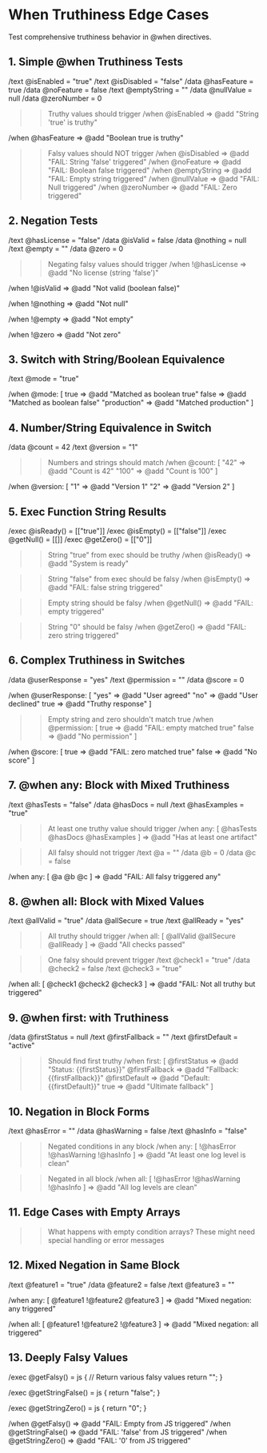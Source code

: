 # When Truthiness Edge Cases

Test comprehensive truthiness behavior in @when directives.

## 1. Simple @when Truthiness Tests

/text @isEnabled = "true"
/text @isDisabled = "false"
/data @hasFeature = true
/data @noFeature = false
/text @emptyString = ""
/data @nullValue = null
/data @zeroNumber = 0

>> Truthy values should trigger
/when @isEnabled => @add "String 'true' is truthy"

/when @hasFeature => @add "Boolean true is truthy"

>> Falsy values should NOT trigger
/when @isDisabled => @add "FAIL: String 'false' triggered"
/when @noFeature => @add "FAIL: Boolean false triggered"
/when @emptyString => @add "FAIL: Empty string triggered"
/when @nullValue => @add "FAIL: Null triggered"
/when @zeroNumber => @add "FAIL: Zero triggered"

## 2. Negation Tests

/text @hasLicense = "false"
/data @isValid = false
/data @nothing = null
/text @empty = ""
/data @zero = 0

>> Negating falsy values should trigger
/when !@hasLicense => @add "No license (string 'false')"

/when !@isValid => @add "Not valid (boolean false)"

/when !@nothing => @add "Not null"

/when !@empty => @add "Not empty"

/when !@zero => @add "Not zero"

## 3. Switch with String/Boolean Equivalence

/text @mode = "true"

/when @mode: [
true => @add "Matched as boolean true"
false => @add "Matched as boolean false"
  "production" => @add "Matched production"
]

## 4. Number/String Equivalence in Switch

/data @count = 42
/text @version = "1"

>> Numbers and strings should match
/when @count: [
  "42" => @add "Count is 42"
  "100" => @add "Count is 100"
]

/when @version: [
  "1" => @add "Version 1"
  "2" => @add "Version 2"
]

## 5. Exec Function String Results

/exec @isReady() = [["true"]]
/exec @isEmpty() = [["false"]]
/exec @getNull() = [[]]
/exec @getZero() = [["0"]]

>> String "true" from exec should be truthy
/when @isReady() => @add "System is ready"

>> String "false" from exec should be falsy
/when @isEmpty() => @add "FAIL: false string triggered"

>> Empty string should be falsy
/when @getNull() => @add "FAIL: empty triggered"

>> String "0" should be falsy
/when @getZero() => @add "FAIL: zero string triggered"

## 6. Complex Truthiness in Switches

/data @userResponse = "yes"
/text @permission = ""
/data @score = 0

/when @userResponse: [
  "yes" => @add "User agreed"
  "no" => @add "User declined"
true => @add "Truthy response"
]

>> Empty string and zero shouldn't match true
/when @permission: [
true => @add "FAIL: empty matched true"
false => @add "No permission"
]

/when @score: [
true => @add "FAIL: zero matched true"
false => @add "No score"
]

## 7. @when any: Block with Mixed Truthiness

/text @hasTests = "false"
/data @hasDocs = null
/text @hasExamples = "true"

>> At least one truthy value should trigger
/when any: [
  @hasTests
  @hasDocs
  @hasExamples
] => @add "Has at least one artifact"

>> All falsy should not trigger
/text @a = ""
/data @b = 0
/data @c = false

/when any: [
  @a
  @b
  @c
] => @add "FAIL: All falsy triggered any"

## 8. @when all: Block with Mixed Values

/text @allValid = "true"
/data @allSecure = true
/text @allReady = "yes"

>> All truthy should trigger
/when all: [
  @allValid
  @allSecure
  @allReady
] => @add "All checks passed"

>> One falsy should prevent trigger
/text @check1 = "true"
/data @check2 = false
/text @check3 = "true"

/when all: [
  @check1
  @check2
  @check3
] => @add "FAIL: Not all truthy but triggered"

## 9. @when first: with Truthiness

/data @firstStatus = null
/text @firstFallback = ""
/text @firstDefault = "active"

>> Should find first truthy
/when first: [
  @firstStatus => @add "Status: {{firstStatus}}"
  @firstFallback => @add "Fallback: {{firstFallback}}"
  @firstDefault => @add "Default: {{firstDefault}}"
true => @add "Ultimate fallback"
]

## 10. Negation in Block Forms

/text @hasError = ""
/data @hasWarning = false
/text @hasInfo = "false"

>> Negated conditions in any block
/when any: [
  !@hasError
  !@hasWarning
  !@hasInfo
] => @add "At least one log level is clean"

>> Negated in all block
/when all: [
  !@hasError
  !@hasWarning
  !@hasInfo
] => @add "All log levels are clean"

## 11. Edge Cases with Empty Arrays

>> What happens with empty condition arrays?
>> These might need special handling or error messages

## 12. Mixed Negation in Same Block

/text @feature1 = "true"
/data @feature2 = false
/text @feature3 = ""

/when any: [
  @feature1
  !@feature2
  @feature3
] => @add "Mixed negation: any triggered"

/when all: [
  @feature1
  !@feature2
  !@feature3
] => @add "Mixed negation: all triggered"

## 13. Deeply Falsy Values

/exec @getFalsy() = js {
  // Return various falsy values
return "";
}

/exec @getStringFalse() = js {
return "false";
}

/exec @getStringZero() = js {
return "0";
}

/when @getFalsy() => @add "FAIL: Empty from JS triggered"
/when @getStringFalse() => @add "FAIL: 'false' from JS triggered"
/when @getStringZero() => @add "FAIL: '0' from JS triggered"